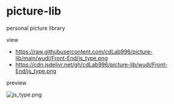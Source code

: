 # picture-lib
personal picture library

view
- https://raw.githubusercontent.com/cdLab996/picture-lib/main/wudi/Front-End/js_type.png
- https://cdn.jsdelivr.net/gh/cdLab996/picture-lib/wudi/Front-End/js_type.png

preview

![js_type.png](https://cdn.jsdelivr.net/gh/cdLab996/picture-lib/wudi/Front-End/js_type.png)
